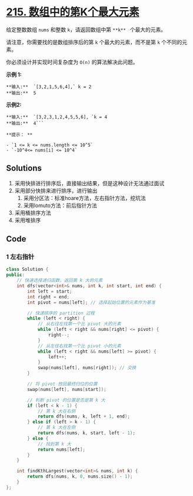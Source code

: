 # [215. 数组中的第K个最大元素](https://leetcode.cn/problems/kth-largest-element-in-an-array/description/?envType=study-plan-v2&envId=top-100-liked)

给定整数数组 `nums` 和整数 `k`，请返回数组中第 `**k** ` 个最大的元素。

请注意，你需要找的是数组排序后的第 `k` 个最大的元素，而不是第 `k` 个不同的元素。

你必须设计并实现时间复杂度为 `O(n)` 的算法解决此问题。

**示例 1:** 

```
**输入:**  `[3,2,1,5,6,4],` k = 2
**输出:**  5
```

**示例2:** 

```
**输入:**  `[3,2,3,1,2,4,5,5,6], `k = 4
**输出:**  4```

**提示： ** 

- `1 <= k <= nums.length <= 10^5`
- `-10^4<= nums[i] <= 10^4`
```

## Solutions

1. 采用快排进行排序后，直接输出结果，但是这种设计无法通过面试
2. 采用部分快排来进行排序，进行输出
   1. 采用分区法：标准hoare方法，左右指针方法，挖坑法
   2. 采用lomuto方法：前后指针方法
3. 采用桶排序方法
4. 采用堆排序

## Code

### 1 左右指针

```c++
class Solution {
public:
    // 快速选择递归函数，返回第 k 大的元素
    int dfs(vector<int>& nums, int k, int start, int end) {
        int left = start;
        int right = end;
        int pivot = nums[left]; // 选择起始位置的元素作为基准

        // 快速排序的 partition 过程
        while (left < right) {
            // 从右往左找第一个比 pivot 大的元素
            while (left < right && nums[right] <= pivot) {
                right--;
            }
            // 从左往右找第一个比 pivot 小的元素
            while (left < right && nums[left] >= pivot) {
                left++;
            }
            swap(nums[left], nums[right]); // 交换
        }

        // 将 pivot 放回最终归位的位置
        swap(nums[left], nums[start]);

        // 判断 pivot 的位置是否是第 k 大
        if (left < k - 1) {
            // 第 k 大在右侧
            return dfs(nums, k, left + 1, end);
        } else if (left > k - 1) {
            // 第 k 大在左侧
            return dfs(nums, k, start, left - 1);
        } else {
            // 找到第 k 大
            return nums[left];
        }
    }

    int findKthLargest(vector<int>& nums, int k) {
        return dfs(nums, k, 0, nums.size() - 1);
    }
};

```

